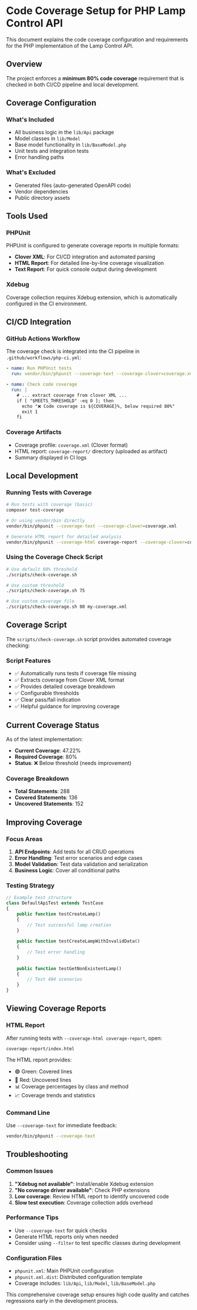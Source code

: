 # Code Coverage Setup for PHP Lamp Control API

This document explains the code coverage configuration and requirements for the PHP implementation of the Lamp Control API.

## Overview

The project enforces a **minimum 80% code coverage** requirement that is checked in both CI/CD pipeline and local development.

## Coverage Configuration

### What's Included
- All business logic in the `lib/Api` package
- Model classes in `lib/Model`
- Base model functionality in `lib/BaseModel.php`
- Unit tests and integration tests
- Error handling paths

### What's Excluded
- Generated files (auto-generated OpenAPI code)
- Vendor dependencies
- Public directory assets

## Tools Used

### PHPUnit
PHPUnit is configured to generate coverage reports in multiple formats:
- **Clover XML**: For CI/CD integration and automated parsing
- **HTML Report**: For detailed line-by-line coverage visualization
- **Text Report**: For quick console output during development

### Xdebug
Coverage collection requires Xdebug extension, which is automatically configured in the CI environment.

## CI/CD Integration

### GitHub Actions Workflow
The coverage check is integrated into the CI pipeline in `.github/workflows/php-ci.yml`:

```yaml
- name: Run PHPUnit tests
  run: vendor/bin/phpunit --coverage-text --coverage-clover=coverage.xml

- name: Check code coverage
  run: |
    # ... extract coverage from clover XML ...
    if [ "$MEETS_THRESHOLD" -eq 0 ]; then
      echo "❌ Code coverage is ${COVERAGE}%, below required 80%"
      exit 1
    fi
```

### Coverage Artifacts
- Coverage profile: `coverage.xml` (Clover format)
- HTML report: `coverage-report/` directory (uploaded as artifact)
- Summary displayed in CI logs

## Local Development

### Running Tests with Coverage

```bash
# Run tests with coverage (basic)
composer test-coverage

# Or using vendor/bin directly
vendor/bin/phpunit --coverage-text --coverage-clover=coverage.xml

# Generate HTML report for detailed analysis
vendor/bin/phpunit --coverage-html coverage-report --coverage-clover=coverage.xml
```

### Using the Coverage Check Script

```bash
# Use default 80% threshold
./scripts/check-coverage.sh

# Use custom threshold
./scripts/check-coverage.sh 75

# Use custom coverage file
./scripts/check-coverage.sh 80 my-coverage.xml
```

## Coverage Script

The `scripts/check-coverage.sh` script provides automated coverage checking:

### Script Features
- ✅ Automatically runs tests if coverage file missing
- ✅ Extracts coverage from Clover XML format
- ✅ Provides detailed coverage breakdown
- ✅ Configurable thresholds
- ✅ Clear pass/fail indication
- ✅ Helpful guidance for improving coverage

## Current Coverage Status

As of the latest implementation:
- **Current Coverage**: 47.22%
- **Required Coverage**: 80%
- **Status**: ❌ Below threshold (needs improvement)

### Coverage Breakdown
- **Total Statements**: 288
- **Covered Statements**: 136
- **Uncovered Statements**: 152

## Improving Coverage

### Focus Areas
1. **API Endpoints**: Add tests for all CRUD operations
2. **Error Handling**: Test error scenarios and edge cases
3. **Model Validation**: Test data validation and serialization
4. **Business Logic**: Cover all conditional paths

### Testing Strategy
```php
// Example test structure
class DefaultApiTest extends TestCase
{
    public function testCreateLamp()
    {
        // Test successful lamp creation
    }
    
    public function testCreateLampWithInvalidData()
    {
        // Test error handling
    }
    
    public function testGetNonExistentLamp()
    {
        // Test 404 scenarios
    }
}
```

## Viewing Coverage Reports

### HTML Report
After running tests with `--coverage-html coverage-report`, open:
```
coverage-report/index.html
```

The HTML report provides:
- 🟢 Green: Covered lines
- 🔴 Red: Uncovered lines
- 📊 Coverage percentages by class and method
- 📈 Coverage trends and statistics

### Command Line
Use `--coverage-text` for immediate feedback:
```bash
vendor/bin/phpunit --coverage-text
```

## Troubleshooting

### Common Issues

1. **"Xdebug not available"**: Install/enable Xdebug extension
2. **"No coverage driver available"**: Check PHP extensions
3. **Low coverage**: Review HTML report to identify uncovered code
4. **Slow test execution**: Coverage collection adds overhead

### Performance Tips
- Use `--coverage-text` for quick checks
- Generate HTML reports only when needed
- Consider using `--filter` to test specific classes during development

### Configuration Files
- `phpunit.xml`: Main PHPUnit configuration
- `phpunit.xml.dist`: Distributed configuration template
- Coverage includes: `lib/Api`, `lib/Model`, `lib/BaseModel.php`

This comprehensive coverage setup ensures high code quality and catches regressions early in the development process.